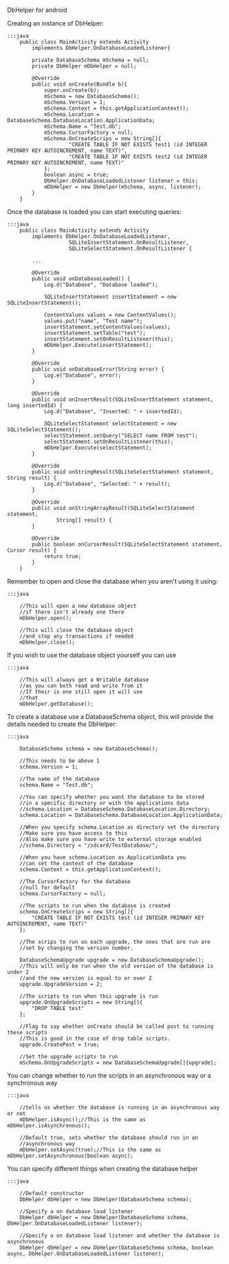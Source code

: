 DbHelper for android

Creating an instance of DbHelper:

	:::java
		public class MainActivity extends Activity  
			implements DbHelper.OnDatabaseLoadedListener{
		
			private DatabaseSchema mSchema = null;
			private DbHelper mDbHelper = null;
			
			@Override
			public void onCreate(Bundle b){
				super.onCreate(b);
				mSchema = new DatabaseSchema();
				mSchema.Version = 1;
				mSchema.Context = this.getApplicationContext();
				mSchema.Location = DatabaseSchema.DatabaseLocation.ApplicationData;
				mSchema.Name = "Test.db";
				mSchema.CursorFactory = null;
				mSchema.OnCreateScrips = new String[]{
						"CREATE TABLE IF NOT EXISTS test1 (id INTEGER PRIMARY KEY AUTOINCREMENT, name TEXT)",
						"CREATE TABLE IF NOT EXISTS test2 (id INTEGER PRIMARY KEY AUTOINCREMENT, name TEXT)"
				};
				boolean async = true;
				DbHelper.OnDatabaseLoadedListener listener = this;
				mDbHelper = new DbHelper(mSchema, async, listener);
			}
		}
	
Once the database is loaded you can start executing queries:

	:::java
		public class MainActivity extends Activity  
			implements DbHelper.OnDatabaseLoadedListener, 
						SQLiteInsertStatement.OnResultListener, 
						SQLiteSelectStatement.OnResultListener {
		
			...
			
			@Override
			public void onDatabaseLoaded() {
				Log.d("Database", "Database loaded");
				
				SQLiteInsertStatement insertStatement = new SQLiteInsertStatement();
				
				ContentValues values = new ContentValues();
				values.put("name", "Test name");
				insertStatement.setContentValues(values);
				insertStatement.setTable("test");
				insertStatement.setOnResultListener(this);
				mDbHelper.Execute(insertStatement);
			}

			@Override
			public void onDatabaseError(String error) {
				Log.e("Database", error);
			}

			@Override
			public void onInsertResult(SQLiteInsertStatement statement, long insertedId) {
				Log.d("Database", "Inserted: " + insertedId);
				
				SQLiteSelectStatement selectStatement = new SQLiteSelectStatement();
				selectStatement.setQuery("SELECT name FROM test");
				selectStatement.setOnResultListener(this);
				mDbHelper.Execute(selectStatement);
			}

			@Override
			public void onStringResult(SQLiteSelectStatement statement, String result) {
				Log.d("Database", "Selected: " + result);
			}

			@Override
			public void onStringArrayResult(SQLiteSelectStatement statement,
					String[] result) {
			}

			@Override
			public boolean onCursorResult(SQLiteSelectStatement statement, Cursor result) {
				return true;
			}
		}

Remember to open and close the database when you aren't using it using:

	:::java
	
		//This will open a new database object 
		//if there isn't already one there
		mDbHelper.open(); 
		
		//This will close the database object
		//and stop any transactions if needed
		mDbHelper.close();
		
If you wish to use the database object yourself you can use

	:::java
	
		//This will always get a Writable database
		//as you can both read and write from it
		//If their is one still open it will use
		//that
		mDbHelper.getDatabase();
		
To create a database use a DatabaseSchema object, this will provide the details needed
to create the DbHelper:

	:::java
	
		DatabaseSchema schema = new DatabaseSchema();
		
		//This needs to be above 1
		schema.Version = 1;
		
		//The name of the database
		schema.Name = "Test.db";
		
		//You can specify whether you want the database to be stored
		//in a specific directory or with the applications data
		//schema.Location = DatabaseSchema.DatabaseLocation.Directory;
		schema.Location = DatabaseSchema.DatabaseLocation.ApplicationData;
		
		//When you specify schema.Location as directory set the directory
		//Make sure you have access to this
		//Also make sure you have write to external storage enabled
		//schema.Directory = "/sdcard/TestDatabase/";
		
		//When you have schema.Location as ApplicationData you
		//can set the context of the database
		schema.Context = this.getApplicationContext();
		
		//The CursorFactory for the database
		//null for default
		schema.CursorFactory = null;
		
		//The scripts to run when the database is created
		schema.OnCreateScrips = new String[]{
			"CREATE TABLE IF NOT EXISTS test (id INTEGER PRIMARY KEY AUTOINCREMENT, name TEXT)"
		};
		
		//The scrips to run on each upgrade, the ones that are run are 
		//set by changing the version number.
		
		DatabaseSchemaUpgrade upgrade = new DatabaseSchemaUpgrade();
		//This will only be run when the old version of the database is under 2
		//and the new version is equal to or over 2
		upgrade.UpgradeVersion = 2;
		
		//The scripts to run when this upgrade is run
		upgrade.OnUpgradeScripts = new String[]{
			"DROP TABLE test"
		};
		
		//Flag to say whether onCreate should be called post to running these scripts
		//This is good in the case of drop table scripts.
		upgrade.CreatePost = true;
		
		//Set the upgrade scripts to run
		mSchema.OnUpgradeScripts = new DatabaseSchemaUpgrade[]{upgrade};
		
You can change whether to run the scripts in an asynchronous way or a synchronous way

	:::java
	
		//tells us whether the database is running in an asynchronous way or not
		mDbHelper.isAsync();//This is the same as mDbHelper.isAsynchronous();
		
		//Default true, sets whether the database should run in an
		//asynchronous way
		mDbHelper.setAsync(true);//This is the same as mDbHelper.setAsynchronous(boolean async);
		
		
You can specify different things when creating the database helper

	:::java
	
		//Default constructor 
		DbHelper dbHelper = new DbHelper(DatabaseSchema schema);
		
		//Specify a on database load listener
		DbHelper dbHelper = new DbHelper(DatabaseSchema schema, DbHelper.OnDatabaseLoadedListener listener);
		
		//Specify a on database load listener and whether the database is asynchronous
		DbHelper dbHelper = new DbHelper(DatabaseSchema schema, boolean async, DbHelper.OnDatabaseLoadedListener listener);